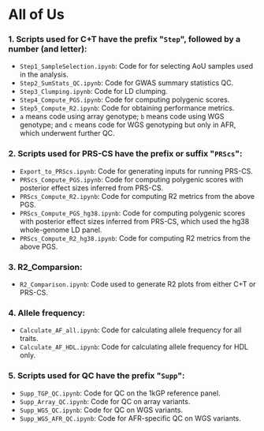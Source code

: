 # All of Us
### 1. Scripts used for C+T have the prefix "`Step`", followed by a number (and letter):

- `Step1_SampleSelection.ipynb`: Code for for selecting AoU samples used in the analysis.
- `Step2_SumStats_QC.ipynb`: Code for GWAS summary statistics QC.
- `Step3_Clumping.ipynb`: Code for LD clumping.
- `Step4_Compute_PGS.ipynb`: Code for computing polygenic scores.
- `Step5_Compute_R2.ipynb`: Code for obtaining performance metrics.
- `a` means code using array genotype; `b` means code using WGS genotype; and `c` means code for WGS genotyping but only in AFR, which underwent further QC.

### 2. Scripts used for PRS-CS have the prefix or suffix "`PRScs`":

- `Export_to_PRScs.ipynb`: Code for generating inputs for running PRS-CS. 
- `PRScs_Compute_PGS.ipynb`: Code for computing polygenic scores with posterior effect sizes inferred from PRS-CS.  
- `PRScs_Compute_R2.ipynb`: Code for computing R2 metrics from the above PGS.
- `PRScs_Compute_PGS_hg38.ipynb`: Code for computing polygenic scores with posterior effect sizes inferred from PRS-CS, which used the hg38 whole-genome LD panel.
- `PRScs_Compute_R2_hg38.ipynb`: Code for computing R2 metrics from the above PGS.

### 3. R2_Comparsion:

- `R2_Comparison.ipynb`: Code used to generate R2 plots from either C+T or PRS-CS.

### 4. Allele frequency:

- `Calculate_AF_all.ipynb`: Code for calculating allele frequency for all traits.
- `Calculate_AF_HDL.ipynb`: Code for calculating allele frequency for HDL only.

### 5. Scripts used for QC have the prefix "`Supp`":

- `Supp_TGP_QC.ipynb`: Code for QC on the 1kGP reference panel.
- `Supp_Array_QC.ipynb`: Code for QC on array variants.
- `Supp_WGS_QC.ipynb`: Code for QC on WGS variants.
- `Supp_WGS_AFR_QC.ipynb`: Code for AFR-specific QC on WGS variants.
